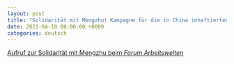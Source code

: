 ```yaml
---
layout: post
title: "Solidarität mit Mengzhu! Kampagne für die in China inhaftierten Aktivisten der Kurierfahrer*innen"
date: 2021-04-18 00:00:00 +0000
categories: deutsch
---
```


[Aufruf zur Solidarität mit Mengzhu beim *Forum Arbeitswelten*](https://www.forumarbeitswelten.de/blog/solidaritat-mit-mengzhu-kampagne/)


